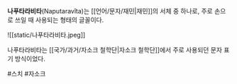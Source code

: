 **나푸타라비타**(Naputaravîta)는 [[언어/문자/재민|재민]]의 서체 중 하나로, 주로 손으로 쓰일 때 사용되는 형태의 글꼴이다.

![[static/나푸타라비타.jpeg]]

나푸타라비타는 [[국가/과거/자소크 철학단|자소크 철학단]]에서 주로 사용되던 문자 표기 방식이었다.

#스치 #자소크 